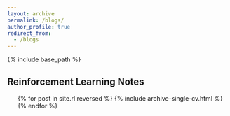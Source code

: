 ```yaml
---
layout: archive
permalink: /blogs/
author_profile: true
redirect_from: 
  - /blogs
---
```


{% include base_path %}

## Reinforcement Learning Notes

  <ul>{% for post in site.rl reversed %}
    {% include archive-single-cv.html %}
  {% endfor %}</ul>

